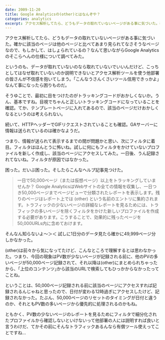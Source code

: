 ```yaml
---
date: 2009-11-20
title: Google Analyticsの(other)とはなんぞや？
categories: analytics
excerpt: アクセス解析してたら、どうもデータの取れていないページがある事に気づいた。確かに該当のページは他のページと比べてあまり見られてなさそうなページなので、もしかして、はしょられているの？なんて思いながらGoogle Analyticsのそこらへんの仕様について調べてみた。
---
```


アクセス解析してたら、どうもデータの取れていないページがある事に気づいた。確かに該当のページは他のページと比べてあまり見られてなさそうなページなので、もしかして、はしょられているの？なんて思いながらGoogle Analyticsのそこらへんの仕様について調べてみた。

というのも、データが取れていないのなら取れていないでいいんだけど、こっちとしてはなぜ取れていないのか説明できないとアクセス解析ツールを使う他部署の皆さんが不信感を抱いてしまう。｢こんなうさんくさいツール信用できっかよ｣なんて事になったら困りものだ。

そうゆことで、最初に目をつけたのがトラッキングコードがおかしくないか。うん、基本ですね。目視でちゃんと正しいトラッキングコードになっていることを確認。てか、テンプレートページに入れてあるので、該当のページだけおかしくなるというのは考えられない。

続いて、HTTPヘッダーでGIFリクエストされていることも確認。GAサーバーに情報は送られているのは確かなようだ。

つまり、情報が送られて表示するまでの間が問題かと思い、次にフィルタに着目。フィルタはほんとうに怖いね。試しに何にもフィルタをかけていないプロファイルを新しく作成し、該当のページにアクセスしてみた。一日後、うん記録されてないね。フィルタが原因ではなかった。

困った。だいぶ困った。そしたらこんなヘルプ記事見つけた。

> 一日で50,000ページ（または仮想ページ）以上をトラッキングしていませんか？ Google AnalyticsはWebサイトの全ての情報を収集し、一日つき50,000ページまでページビューで分類されたレポートを表示します。残りのページはレポート上では (other) という名前のエントリに集約されます。トラフィックの少ないページの詳細なレポートを見るためには、トラフィックの多いページを除くフィルタをかけた新しいプロファイルを作成する必要があります。こうすることで、効果的に残ったページを50,000URLs内に含めておけます。

そんなん知らないよ〜＞＜ 試しに1日分のデータ見たら確かに49,999ページ分しかなかった。

(other)は前々から気になってたけど、こんなところで理解するとは思わなかった。つまり、今回の現象はPV数が少ないページが記録される前に、他のPVの多いページが50,000ページ記録されて、それ以降は(other)にまとめられちゃったから、｢上位のコンテンツ｣から該当のURLで検索してもひっかからなかったってことね。

ということは、50,000ページ記録される前に該当のページにアクセスすれば記録されるんじゃねと思ったので、日付が変わる12時過ぎにアクセスしたけど、記録されなかった。たぶん、50,000ページのリセットのタイミングが日付と違うのか、それともPV数の多いページから優先的に処理されるのかもね。

ともかく、PV数の少ないページのレポートを見るためにフィルタで細分化されたプロファイルから確認しないといけないって他部署の人には説明すれば良いと言うわけだ、てかその前にそんなトラフィックあるんなら有償ツール使えってことですね...